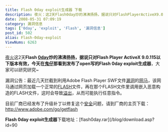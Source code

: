 ```yaml
---
title: Flash 0day exploit生成器 下载
description: 夜火：这2天Flash0day炒的沸沸扬扬，据说只对FlashPlayerActiveX9.0.115以下版本有效，今天在鬼仔那看到发布了open写的Flash0dayexploit生成器，大家可以研究研究~漏洞公告：最近几天拦截到利用AdobeFlashPlayerSWF文件漏洞的网马，该网马通过网页加载一个正常的FLASH文件，再在那个FLASH文件里调用嵌入恶意构造的FLASH文件，这时会导致溢出，从而可能执行任意指令。
date: 2008-05-31 07:09:19
category: 漏洞信息
tags: ['0day', 'exploit', 'Flash', '漏洞信息']
post_id: 502
alias: Flash-0day-exploit
ViewNums: 6263
---
```


[夜火](/blog/)这2天**Flash [0day](/tags/0day)**炒的沸沸扬扬，据说只对Flash Player ActiveX 9.0.115以下版本有效，今天在[鬼仔](http://huaidan.org)那看到发布了open写的**Flash 0day exploit生成器**，大家可以研究研究~

漏洞公告：最近几天拦截到利用Adobe Flash Player SWF文件[漏洞](/tags/%E6%BC%8F%E6%B4%9E%E4%BF%A1%E6%81%AF)的[网马](/tags/%E7%BD%91%E9%A9%AC)，该网马通过网页加载一个正常的[FLASH](/tags/Flash)文件，再在那个FLASH文件里调用嵌入恶意构造的FLASH文件，这时会导致[溢出](/blog/buffer-overflow-tutorial-ebook-iso-download)，从而可能执行任意指令。

目前厂商已经发布了升级补丁以修复这个[安全](/tags/%E5%AE%89%E5%85%A8)问题，请到厂商的主页下载： <http://www.adobe.com/go/getflash>

**Flash 0day exploit生成器**下载地址：[flash0day.rar](/blog/download.asp?id=90

